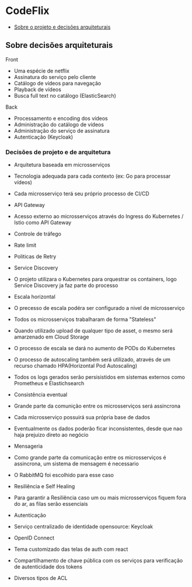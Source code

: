 # CodeFlix

* [Sobre o projeto e decisões arquiteturais](#sobre-decisões-arquiteturais)


## Sobre decisões arquiteturais

Front
* Uma espécie de netflix
* Assinatura do serviço pelo cliente
* Catálogo de vídeos para navegação
* Playback de vídeos
* Busca full text no catálogo (ElasticSearch)

Back
* Processamento e encoding dos vídeos
* Administração do catálogo de vídeos
* Administração do serviço de assinatura
* Autenticação (Keycloak)

### Decisões de projeto e de arquitetura
 
* Arquitetura baseada em microsserviços
* Tecnologia adequada para cada contexto (ex: Go para processar vídeos)
* Cada microsserviço terá seu próprio processo de CI/CD

* API Gateway
 * Acesso externo ao microsserviços através do Ingress do Kubernetes / Istio como API Gateway
 * Controle de tráfego
 * Rate limit
 * Politicas de Retry
 
* Service Discovery
 * O projeto utilizara o Kubernetes para orquestrar os containers, logo Service Discovery ja faz parte do processo
 
* Escala horizontal
 * O precesso de escala podéra ser configurado a nivel de microsserviço
 * Todos os microsserviços trabalharam de forma "Stateless"
 * Quando utilizado upload de qualquer tipo de asset, o mesmo será amarzenado em Cloud Storage
 * O processo de escala se dará no aumento de PODs do Kubernetes
 * O processo de autoscaling também será utilizado, através de um recurso chamado HPA(Horizontal Pod Autoscaling)
 * Todos os logs gerados serão persisistidos em sistemas externos como Prometheus e Elastichsearch
 
* Consistência eventual
 * Grande parte da comunição entre os microsserviços será assincrona
 * Cada microsserviço possuirá sua própria base de dados
 * Eventualmente os dados poderão ficar inconsistentes, desde que nao haja prejuizo direto ao negócio 
 
* Mensageria
 * Como grande parte da comunicação entre os microsserviços é assincrona, um sistema de mensagem é necessario
 * O RabbitMQ foi escolhido para esse caso

* Resiliência e Self Healing
 * Para garantir a Resiliência caso um ou mais microsserviços fiquem fora do ar, as filas serão essenciais
 
* Autenticação 
 * Serviço centralizado de identidade opensource: Keycloak
 * OpenID Connect
 * Tema customizado das telas de auth com react
 * Compartilhamento de chave pública com os serviços para verificação de autenticidade dos tokens
 * Diversos tipos de ACL
